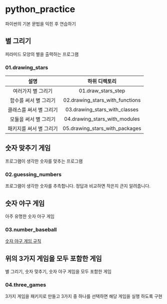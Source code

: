 # python_practice

파이썬의 기본 문법을 익힌 후 연습하기

## 별 그리기

피라미드 모양의 별을 출력하는 프로그램

### 01.drawing_stars

| 설명 | 하위 디렉토리 |
|:---:|:---:|
| 여러가지 별 그리기 | 01.draw_stars_step |
| 함수를 써서 별 그리기 | 02.drawing_stars_with_functions |
| 클래스를 써서 별 그리기 | 03.drawing_stars_with_classes |
| 모듈을 써서 별 그리기 | 04.drawing_stars_with_modules |
| 패키지를 써서 별 그리기 | 05.drawing_stars_with_packages |

## 숫자 맞추기 게임

프로그램이 생각한 숫자를 맞추는 프로그램

### 02.guessing_numbers

프로그램이 생각한 숫자를 추측합니다. 정답과 비교하면 작은지 큰지 알려줍니다.

<!-- | 설명 | 소스 디렉토리 |
|:---:|:---:|
| 숫자 맞추기 | 01.guessing_numbers | -->

## 숫자 야구 게임

아주 유명한 숫자 야구 게임

### 03.number_baseball

[숫자 야구 게임 규칙](https://namu.wiki/w/%EC%88%AB%EC%9E%90%EC%95%BC%EA%B5%AC)

## 위의 3가지 게임을 모두 포함한 게임

별 그리기, 숫자 맞추기, 숫자 야구 게임을 모두 포함한 게임

### 04.three_games

3가지 게임을 패키지로 만들고 3가지 중 하나를 선택하면 해당 게임을 실행 하도록 구현
